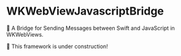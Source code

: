 # WKWebViewJavascriptBridge

🌉 A Bridge for Sending Messages between Swift and JavaScript in WKWebViews.

🚧 This framework is under construction!